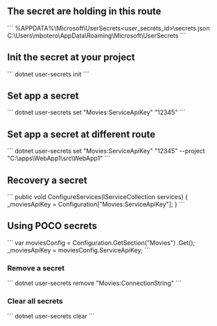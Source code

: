 ## The secret are holding in this route
´´´
%APPDATA%\Microsoft\UserSecrets\<user_secrets_id>\secrets.json
C:\Users\mbotero\AppData\Roaming\Microsoft\UserSecrets
´´´

## Init the secret at your project
´´´
dotnet user-secrets init
´´´

## Set app a secret
´´´
dotnet user-secrets set "Movies:ServiceApiKey" "12345"
´´´

## Set app a secret at different route
´´´
dotnet user-secrets set "Movies:ServiceApiKey" "12345" --project "C:\apps\WebApp1\src\WebApp1"
´´´

## Recovery a secret
´´´
    public void ConfigureServices(IServiceCollection services)
    {
        _moviesApiKey = Configuration["Movies:ServiceApiKey"];
    }
´´´

## Using POCO secrets
´´´
var moviesConfig = Configuration.GetSection("Movies")
                                .Get<MovieSettings>();
_moviesApiKey = moviesConfig.ServiceApiKey;
´´´

### Remove a secret
´´´
dotnet user-secrets remove "Movies:ConnectionString"
´´´

### Clear all secrets
´´´
dotnet user-secrets clear
´´´